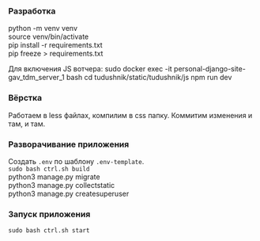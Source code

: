 ### Разработка

python -m venv venv  
source venv/bin/activate  
pip install -r requirements.txt  
pip freeze > requirements.txt

Для включения JS вотчера:
sudo docker exec -it personal-django-site-gav_tdm_server_1 bash
cd tudushnik/static/tudushnik/js
npm run dev

### Вёрстка
Работаем в less файлах, компилим в css папку.
Коммитим изменения и там, и там.


### Разворачивание приложения
Создать `.env` по шаблону `.env-template`.    
`sudo bash ctrl.sh build`   
python3 manage.py migrate  
python3 manage.py collectstatic  
python3 manage.py createsuperuser  
  

### Запуск приложения
`sudo bash ctrl.sh start`  


